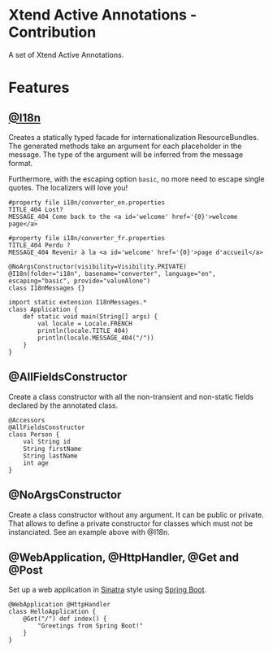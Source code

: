 Xtend Active Annotations - Contribution
==============================

A set of Xtend Active Annotations.

Features
=======

[@I18n](../i18n/README.md)
------
Creates a statically typed facade for internationalization ResourceBundles.
The generated methods take an argument for each placeholder in the message.
The type of the argument will be inferred from the message format.

Furthermore, with the escaping option `basic`, no more need to escape 
single quotes. The localizers will love you!

```properties
#property file i18n/converter_en.properties
TITLE_404 Lost?
MESSAGE_404 Come back to the <a id='welcome' href='{0}'>welcome page</a>
```

```properties
#property file i18n/converter_fr.properties
TITLE_404 Perdu ?
MESSAGE_404 Revenir à la <a id='welcome' href='{0}'>page d'accueil</a>
```

```xtend
@NoArgsConstructor(visibility=Visibility.PRIVATE)
@I18n(folder="i18n", basename="converter", language="en", escaping="basic", provide="valueAlone")
class I18nMessages {}

import static extension I18nMessages.*
class Application {
    def static void main(String[] args) {
        val locale = Locale.FRENCH
        println(locale.TITLE_404)
        println(locale.MESSAGE_404("/"))
    }
}
```

@AllFieldsConstructor
----------
Create a class constructor with all the non-transient and non-static fields declared by the annotated class.
```xtend
@Accessors
@AllFieldsConstructor
class Person {
    val String id
    String firstName
    String lastName
    int age
}
```

@NoArgsConstructor
-----------------
Create a class constructor without any argument. It can be public or private. 
That allows to define a private constructor for classes which must 
not be instanciated. See an example above with @I18n.

@WebApplication, @HttpHandler, @Get and @Post
---------
Set up a web application in [Sinatra](http://www.sinatrarb.com/) style 
using [Spring Boot](http://projects.spring.io/spring-boot/).
```xtend
@WebApplication @HttpHandler
class HelloApplication {
    @Get("/") def index() {
        "Greetings from Spring Boot!"
    }
}
```


